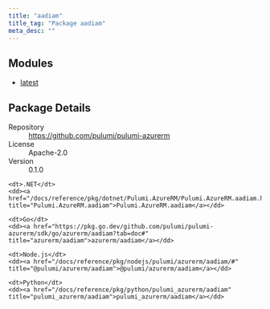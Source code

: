 ```yaml
---
title: "aadiam"
title_tag: "Package aadiam"
meta_desc: ""
---
```


<!-- WARNING: this file was generated by Pulumi Docs Generator. -->
<!-- Do not edit by hand unless you're certain you know what you are doing! -->



<h2 id="modules">Modules</h2>
<ul class="api">
    <li><a href="latest/" title="latest"><span class="symbol module"></span>latest</a></li>
</ul>

<h2 id="package-details">Package Details</h2>
<dl class="package-details">
	<dt>Repository</dt>
	<dd><a href="https://github.com/pulumi/pulumi-azurerm">https://github.com/pulumi/pulumi-azurerm</a></dd>
	<dt>License</dt>
	<dd>Apache-2.0</dd>
	<dt>Version</dt>
	<dd>0.1.0</dd>
</dl>



<dl class="tabular">

    <dt>.NET</dt>
    <dd><a href="/docs/reference/pkg/dotnet/Pulumi.AzureRM/Pulumi.AzureRM.aadiam.html" title="Pulumi.AzureRM.aadiam">Pulumi.AzureRM.aadiam</a></dd>

    <dt>Go</dt>
    <dd><a href="https://pkg.go.dev/github.com/pulumi/pulumi-azurerm/sdk/go/azurerm/aadiam?tab=doc#" title="azurerm/aadiam">azurerm/aadiam</a></dd>

    <dt>Node.js</dt>
    <dd><a href="/docs/reference/pkg/nodejs/pulumi/azurerm/aadiam/#" title="@pulumi/azurerm/aadiam">@pulumi/azurerm/aadiam</a></dd>

    <dt>Python</dt>
    <dd><a href="/docs/reference/pkg/python/pulumi_azurerm/aadiam" title="pulumi_azurerm/aadiam">pulumi_azurerm/aadiam</a></dd>

</dl>


